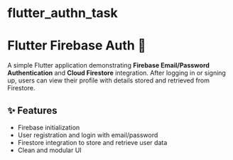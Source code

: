 # flutter_authn_task
# Flutter Firebase Auth  🚀

A simple Flutter application demonstrating **Firebase Email/Password Authentication** and **Cloud Firestore** integration. After logging in or signing up, users can view their profile with details stored and retrieved from Firestore.

## ✨ Features

- Firebase initialization
- User registration and login with email/password
- Firestore integration to store and retrieve user data
- Clean and modular UI 

